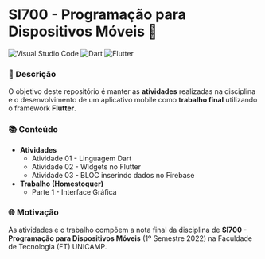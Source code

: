 # SI700 - Programação para Dispositivos Móveis 📱

![Visual Studio Code](https://img.shields.io/badge/Visual_Studio_Code-0078D4?style=for-the-badge&logo=visual%20studio%20code&logoColor=white) ![Dart](https://img.shields.io/badge/Dart-0175C2?style=for-the-badge&logo=dart&logoColor=white) ![Flutter](https://img.shields.io/badge/Flutter-02569B?style=for-the-badge&logo=flutter&logoColor=white) 

### 📃 Descrição

O objetivo deste repositório é manter as **atividades** realizadas na disciplina e o desenvolvimento de um aplicativo mobile como **trabalho final** utilizando o framework **Flutter**.

### 📚 Conteúdo

- **Atividades**
  - Atividade 01 - Linguagem Dart
  - Atividade 02 - Widgets no Flutter
  - Atividade 03 - BLOC inserindo dados no Firebase
- **Trabalho (Homestoquer)**
  - Parte 1 - Interface Gráfica

### 🌐 Motivação

As atividades e o trabalho compõem a nota final da disciplina de **SI700 - Programação para Dispositivos Móveis** (1º Semestre 2022) na Faculdade de Tecnologia (FT) UNICAMP.
